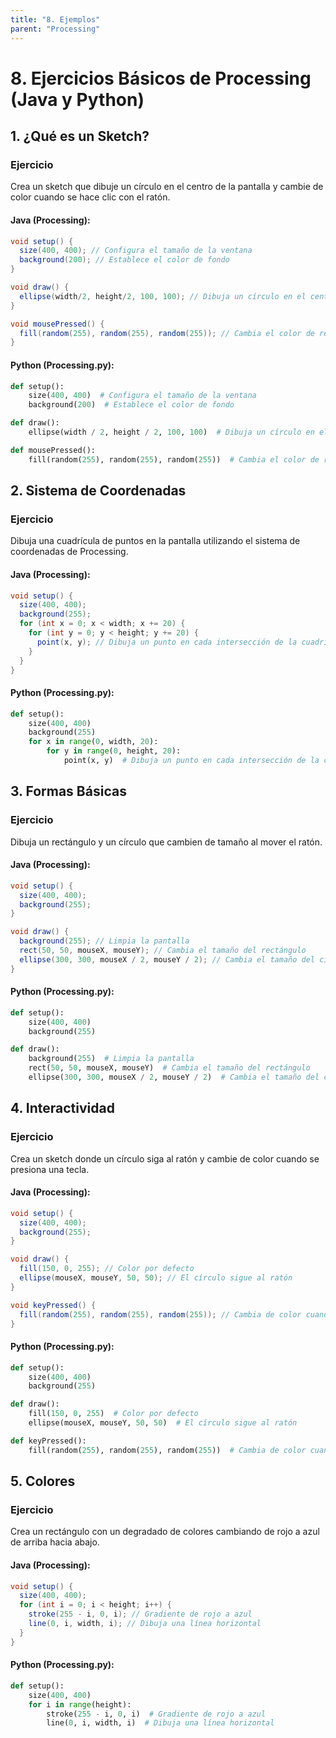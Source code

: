 ```yaml
---
title: "8. Ejemplos"
parent: "Processing"
---
```



# 8. Ejercicios Básicos de Processing (Java y Python)

## 1. ¿Qué es un Sketch?
### Ejercicio
Crea un sketch que dibuje un círculo en el centro de la pantalla y cambie de color cuando se hace clic con el ratón.

#### Java (Processing):
```java
void setup() {
  size(400, 400); // Configura el tamaño de la ventana
  background(200); // Establece el color de fondo
}

void draw() {
  ellipse(width/2, height/2, 100, 100); // Dibuja un círculo en el centro
}

void mousePressed() {
  fill(random(255), random(255), random(255)); // Cambia el color de relleno al hacer clic
}
```

#### Python (Processing.py):
```python
def setup():
    size(400, 400)  # Configura el tamaño de la ventana
    background(200)  # Establece el color de fondo

def draw():
    ellipse(width / 2, height / 2, 100, 100)  # Dibuja un círculo en el centro

def mousePressed():
    fill(random(255), random(255), random(255))  # Cambia el color de relleno al hacer clic
```

## 2. Sistema de Coordenadas
### Ejercicio
Dibuja una cuadrícula de puntos en la pantalla utilizando el sistema de coordenadas de Processing.

#### Java (Processing):
```java
void setup() {
  size(400, 400);
  background(255);
  for (int x = 0; x < width; x += 20) {
    for (int y = 0; y < height; y += 20) {
      point(x, y); // Dibuja un punto en cada intersección de la cuadrícula
    }
  }
}
```

#### Python (Processing.py):
```python
def setup():
    size(400, 400)
    background(255)
    for x in range(0, width, 20):
        for y in range(0, height, 20):
            point(x, y)  # Dibuja un punto en cada intersección de la cuadrícula
```

## 3. Formas Básicas
### Ejercicio
Dibuja un rectángulo y un círculo que cambien de tamaño al mover el ratón.

#### Java (Processing):
```java
void setup() {
  size(400, 400);
  background(255);
}

void draw() {
  background(255); // Limpia la pantalla
  rect(50, 50, mouseX, mouseY); // Cambia el tamaño del rectángulo
  ellipse(300, 300, mouseX / 2, mouseY / 2); // Cambia el tamaño del círculo
}
```

#### Python (Processing.py):
```python
def setup():
    size(400, 400)
    background(255)

def draw():
    background(255)  # Limpia la pantalla
    rect(50, 50, mouseX, mouseY)  # Cambia el tamaño del rectángulo
    ellipse(300, 300, mouseX / 2, mouseY / 2)  # Cambia el tamaño del círculo
```

## 4. Interactividad
### Ejercicio
Crea un sketch donde un círculo siga al ratón y cambie de color cuando se presiona una tecla.

#### Java (Processing):
```java
void setup() {
  size(400, 400);
  background(255);
}

void draw() {
  fill(150, 0, 255); // Color por defecto
  ellipse(mouseX, mouseY, 50, 50); // El círculo sigue al ratón
}

void keyPressed() {
  fill(random(255), random(255), random(255)); // Cambia de color cuando se presiona una tecla
}
```

#### Python (Processing.py):
```python
def setup():
    size(400, 400)
    background(255)

def draw():
    fill(150, 0, 255)  # Color por defecto
    ellipse(mouseX, mouseY, 50, 50)  # El círculo sigue al ratón

def keyPressed():
    fill(random(255), random(255), random(255))  # Cambia de color cuando se presiona una tecla
```

## 5. Colores
### Ejercicio
Crea un rectángulo con un degradado de colores cambiando de rojo a azul de arriba hacia abajo.

#### Java (Processing):
```java
void setup() {
  size(400, 400);
  for (int i = 0; i < height; i++) {
    stroke(255 - i, 0, i); // Gradiente de rojo a azul
    line(0, i, width, i); // Dibuja una línea horizontal
  }
}
```

#### Python (Processing.py):
```python
def setup():
    size(400, 400)
    for i in range(height):
        stroke(255 - i, 0, i)  # Gradiente de rojo a azul
        line(0, i, width, i)  # Dibuja una línea horizontal
```
